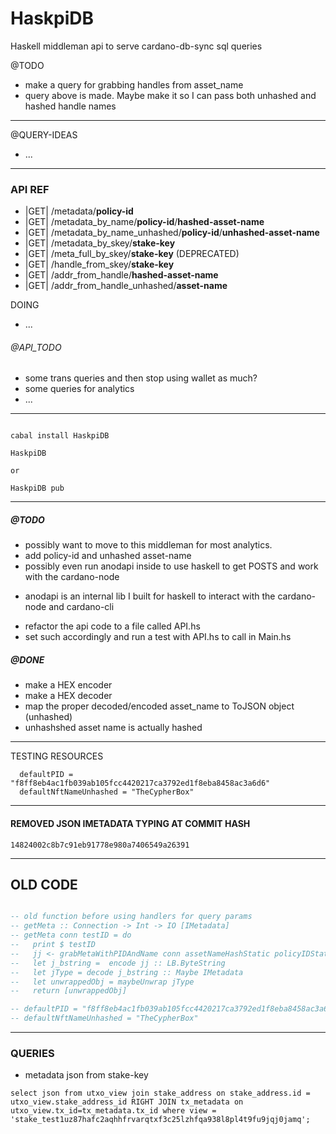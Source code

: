 # HaskpiDB
Haskell middleman api to serve cardano-db-sync sql queries

@TODO
- make a query for grabbing handles from asset_name
- query above is made. Maybe make it so I can pass both unhashed and hashed handle names 


***

@QUERY-IDEAS
- ...

***
###  API REF
*  |GET|  /metadata/**policy-id** 
*  |GET|  /metadata_by_name/**policy-id**/**hashed-asset-name** 
*  |GET|  /metadata_by_name_unhashed/**policy-id**/**unhashed-asset-name**
*  |GET|  /metadata_by_skey/**stake-key** 
*  |GET|  /meta_full_by_skey/**stake-key** (DEPRECATED)
*  |GET|  /handle_from_skey/**stake-key**
*  |GET|  /addr_from_handle/**hashed-asset-name**
*  |GET|  /addr_from_handle_unhashed/**asset-name**

DOING
* ...

###### @API_TODO
* some trans queries and then stop using wallet as much?
* some queries for analytics
* ...
***

```HOW TO RUN

cabal install HaskpiDB

HaskpiDB

or

HaskpiDB pub
```
***
##### @TODO 
- possibly want to move to this middleman for most analytics. 
- add policy-id and unhashed asset-name
- possibly even run anodapi inside to use haskell to get POSTS and work with the cardano-node
 * anodapi is an internal lib I built for haskell to interact with the cardano-node and cardano-cli
- refactor the api code to a file called API.hs 
- set such accordingly and run a test with API.hs to call in Main.hs

##### @DONE
- make a HEX encoder
- make a HEX decoder
- map the proper decoded/encoded asset_name to ToJSON object (unhashed)
- unhashshed asset name is actually hashed
***

TESTING RESOURCES
```
  defaultPID = "f8ff8eb4ac1fb039ab105fcc4420217ca3792ed1f8eba8458ac3a6d6"
  defaultNftNameUnhashed = "TheCypherBox" 
```
***
#### REMOVED JSON IMETADATA TYPING AT COMMIT HASH
`14824002c8b7c91eb91778e980a7406549a26391`



***
## OLD CODE

``` main.hs

-- old function before using handlers for query params
-- getMeta :: Connection -> Int -> IO [IMetadata]
-- getMeta conn testID = do
--   print $ testID
--   jj <- grabMetaWithPIDAndName conn assetNameHashStatic policyIDStatic
--   let j_bstring =  encode jj :: LB.ByteString
--   let jType = decode j_bstring :: Maybe IMetadata
--   let unwrappedObj = maybeUnwrap jType
--   return [unwrappedObj]

-- defaultPID = "f8ff8eb4ac1fb039ab105fcc4420217ca3792ed1f8eba8458ac3a6d6" :: Key
-- defaultNftNameUnhashed = "TheCypherBox" 

```

***
### QUERIES

* metadata json from stake-key
```
select json from utxo_view join stake_address on stake_address.id = utxo_view.stake_address_id RIGHT JOIN tx_metadata on utxo_view.tx_id=tx_metadata.tx_id where view = 'stake_test1uz87hafc2aqhhfrvarqtxf3c25lzhfqa938l8pl4t9fu9jqj0jamq';
```
